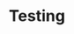 ---
toc: true
comments: false
layout: post
title: Testing
description: testing
type: hacks
courses: { compsci: {week: 3} }
---